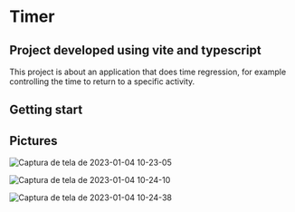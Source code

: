 # Timer

## Project developed using vite and typescript

<p>This project is about an application that does time regression, for example controlling the time to return to a specific activity.</p>

<h2>Getting start</h2>



<h2>Pictures</h2>

![Captura de tela de 2023-01-04 10-23-05](https://user-images.githubusercontent.com/69018143/210564510-e09f29b5-40c0-4873-8adc-3b47370f8a2c.png)

![Captura de tela de 2023-01-04 10-24-10](https://user-images.githubusercontent.com/69018143/210564641-7aca5239-dd34-40f3-96f2-71b5d28f8e06.png)

![Captura de tela de 2023-01-04 10-24-38](https://user-images.githubusercontent.com/69018143/210564717-385e09f9-4ee1-4609-a378-24854c6572e1.png)

